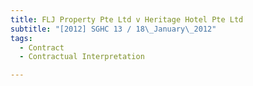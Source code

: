 ```yaml
---
title: FLJ Property Pte Ltd v Heritage Hotel Pte Ltd
subtitle: "[2012] SGHC 13 / 18\_January\_2012"
tags:
  - Contract
  - Contractual Interpretation

---
```


